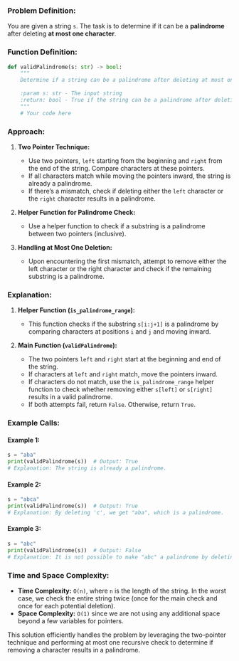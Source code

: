 ### Problem Definition:

You are given a string `s`. The task is to determine if it can be a **palindrome** after deleting **at most one character**.

### Function Definition:

```python
def validPalindrome(s: str) -> bool:
    """
    Determine if a string can be a palindrome after deleting at most one character.
    
    :param s: str - The input string
    :return: bool - True if the string can be a palindrome after deleting at most one character, otherwise False
    """
    # Your code here
```

### Approach:

1. **Two Pointer Technique:**
   - Use two pointers, `left` starting from the beginning and `right` from the end of the string. Compare characters at these pointers.
   - If all characters match while moving the pointers inward, the string is already a palindrome.
   - If there’s a mismatch, check if deleting either the `left` character or the `right` character results in a palindrome.

2. **Helper Function for Palindrome Check:**
   - Use a helper function to check if a substring is a palindrome between two pointers (inclusive).

3. **Handling at Most One Deletion:**
   - Upon encountering the first mismatch, attempt to remove either the left character or the right character and check if the remaining substring is a palindrome.

### Explanation:

1. **Helper Function (`is_palindrome_range`):**
   - This function checks if the substring `s[i:j+1]` is a palindrome by comparing characters at positions `i` and `j` and moving inward.

2. **Main Function (`validPalindrome`):**
   - The two pointers `left` and `right` start at the beginning and end of the string.
   - If characters at `left` and `right` match, move the pointers inward.
   - If characters do not match, use the `is_palindrome_range` helper function to check whether removing either `s[left]` or `s[right]` results in a valid palindrome.
   - If both attempts fail, return `False`. Otherwise, return `True`.

### Example Calls:

#### Example 1:
```python
s = "aba"
print(validPalindrome(s))  # Output: True
# Explanation: The string is already a palindrome.
```

#### Example 2:
```python
s = "abca"
print(validPalindrome(s))  # Output: True
# Explanation: By deleting 'c', we get "aba", which is a palindrome.
```

#### Example 3:
```python
s = "abc"
print(validPalindrome(s))  # Output: False
# Explanation: It is not possible to make "abc" a palindrome by deleting only one character.
```

### Time and Space Complexity:

- **Time Complexity:** `O(n)`, where `n` is the length of the string. In the worst case, we check the entire string twice (once for the main check and once for each potential deletion).
- **Space Complexity:** `O(1)` since we are not using any additional space beyond a few variables for pointers.

This solution efficiently handles the problem by leveraging the two-pointer technique and performing at most one recursive check to determine if removing a character results in a palindrome.
